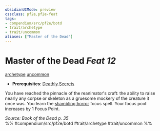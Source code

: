 ```yaml
---
obsidianUIMode: preview
cssclass: pf2e,pf2e-feat
tags:
- compendium/src/pf2e/botd
- trait/archetype
- trait/uncommon
aliases: ["Master of the Dead"]
---
```

# Master of the Dead  *Feat 12*  
[archetype](../../rules/traits/archetype.md)  [uncommon](../../rules/traits/uncommon.md)  

- **Prerequisites**: [Deathly Secrets](deathly-secrets-botd.md)

You have reached the pinnacle of the reanimator's craft: the ability to raise nearly any corpse or skeleton as a gruesome mockery of the creature it once was. You learn the [shambling horror](../spells/shambling-horror-botd.md) focus spell. Your focus pool increases by 1 Focus Point.

*Source: Book of the Dead p. 35*  
%% #compendium/src/pf2e/botd #trait/archetype #trait/uncommon %%
